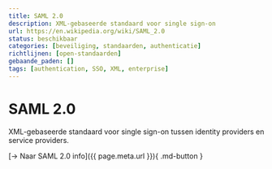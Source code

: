 ```yaml
---
title: SAML 2.0
description: XML-gebaseerde standaard voor single sign-on
url: https://en.wikipedia.org/wiki/SAML_2.0
status: beschikbaar
categories: [beveiliging, standaarden, authenticatie]
richtlijnen: [open-standaarden]
gebaande_paden: []
tags: [authentication, SSO, XML, enterprise]
---
```


# SAML 2.0

XML-gebaseerde standaard voor single sign-on tussen identity providers en service providers.

[→ Naar SAML 2.0 info]({{ page.meta.url }}){ .md-button }
